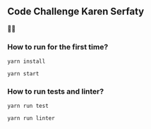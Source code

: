 ## Code Challenge Karen Serfaty 

🌈🌈

### How to run for the first time?

`yarn install`

`yarn start`

### How to run tests and linter?

`yarn run test`

`yarn run linter`
